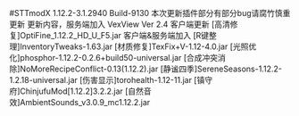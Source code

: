 #STTmodX
1.12.2-3.1.2940 Build-9130
本次更新插件部分有部分bug请腐竹慎重更新
更新内容，服务端加入 
VexView Ver 2.4
客户端更新
[高清修复]OptiFine_1.12.2_HD_U_F5.jar
客户端&服务端加入
[R键整理]InventoryTweaks-1.63.jar
[材质修复]TexFix+V-1.12-4.0.jar
[光照优化]phosphor-1.12.2-0.2.6+build50-universal.jar
[合成冲突消除]NoMoreRecipeConflict-0.13(1.12.2).jar
[静谧四季]SereneSeasons-1.12.2-1.2.18-universal.jar
[伤害显示]torohealth-1.12-11.jar
[镇守府]ChinjufuMod[1.12.2]3.2.2.jar
[自然音效]AmbientSounds_v3.0.9_mc1.12.2.jar
